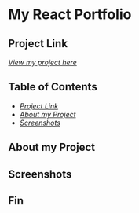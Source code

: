 # My React Portfolio

## Project Link

[_View my project here_](https://misha244.github.io/my-react-portfolio/)

## Table of Contents

- [_Project Link_](#project-link)
- [_About my Project_](#about-my-project)
- [_Screenshots_](#screenshots)

## About my Project

## Screenshots

## Fin
